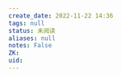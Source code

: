 ```yaml
---
create_date: 2022-11-22 14:36
tags: null
status: 未阅读 
aliases: null
notes: False
ZK: 
uid: 
---
```



